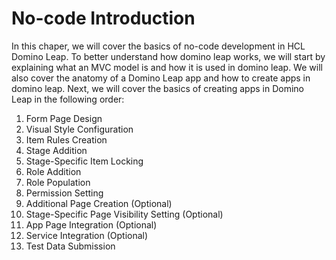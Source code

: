 # No-code Introduction

In this chaper, we will cover the basics of no-code development in HCL Domino Leap. To better understand how domino leap
works, we will start by explaining what an MVC model is and how it is used in domino leap. We will also cover the anatomy
of a Domino Leap app and how to create apps in domino leap. Next, we will cover the basics of creating apps in Domino Leap in the following order:
1. Form Page Design
2. Visual Style Configuration
3. Item Rules Creation
4. Stage Addition
5. Stage-Specific Item Locking
6. Role Addition
7. Role Population
8. Permission Setting
9. Additional Page Creation (Optional)
10. Stage-Specific Page Visibility Setting (Optional)
11. App Page Integration (Optional)
12. Service Integration (Optional)
13. Test Data Submission
